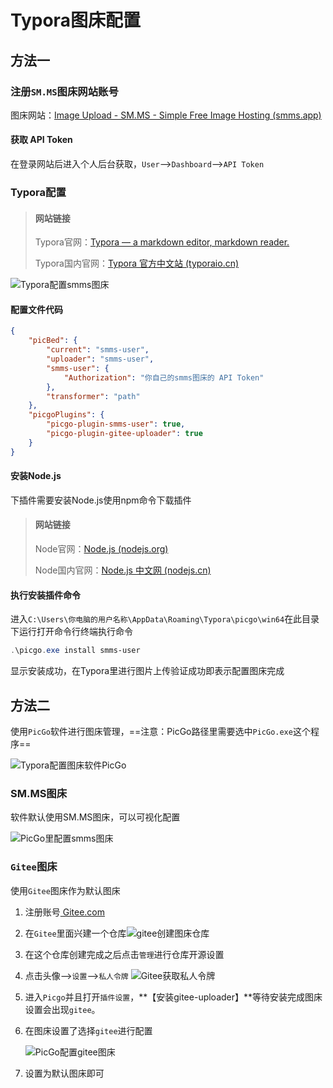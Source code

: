 # Typora图床配置

## 方法一

### 注册`SM.MS`图床网站账号

图床网站：[Image Upload - SM.MS - Simple Free Image Hosting (smms.app)](https://smms.app/)

#### 获取 API Token

在登录网站后进入个人后台获取，`User`-->`Dashboard`-->`API Token`

### Typora配置

> #### 网站链接
>
> Typora官网：[Typora — a markdown editor, markdown reader.](https://typora.io/)
>
> Typora国内官网：[Typora 官方中文站 (typoraio.cn)](https://typoraio.cn/)

![Typora配置smms图床](https://s2.loli.net/2023/09/22/VGMIgBPAnowU86s.png)

#### 配置文件代码

```json
{
    "picBed": {
        "current": "smms-user",
        "uploader": "smms-user",
        "smms-user": {
            "Authorization": "你自己的smms图床的 API Token"
        },
        "transformer": "path"
    },
    "picgoPlugins": {
        "picgo-plugin-smms-user": true,
        "picgo-plugin-gitee-uploader": true
    }
}
```

#### 安装Node.js

下插件需要安装Node.js使用npm命令下载插件

> #### 网站链接
>
> Node官网：[Node.js (nodejs.org)](https://nodejs.org/en)
>
> Node国内官网：[Node.js 中文网 (nodejs.cn)](https://nodejs.cn/)

#### 执行安装插件命令

进入`C:\Users\你电脑的用户名称\AppData\Roaming\Typora\picgo\win64`在此目录下运行打开命令行终端执行命令

```powershell
.\picgo.exe install smms-user
```

显示安装成功，在Typora里进行图片上传验证成功即表示配置图床完成

## 方法二

使用`PicGo`软件进行图床管理，==注意：PicGo路径里需要选中`PicGo.exe`这个程序==

![Typora配置图床软件PicGo](https://s2.loli.net/2023/09/22/Wl5IfBPn2Q9mdyv.png)

### SM.MS图床

软件默认使用SM.MS图床，可以可视化配置

![PicGo里配置smms图床](https://s2.loli.net/2023/09/22/hEFuLIiGBRPJMpj.png)

### `Gitee`图床

使用`Gitee`图床作为默认图床

1. 注册账号[ Gitee.com](https://gitee.com/)

2. 在`Gitee`里面兴建一个仓库![gitee创建图床仓库](https://s2.loli.net/2023/09/22/My3IBLKcNxUi2qG.png)

3. 在这个仓库创建完成之后点击`管理`进行仓库开源设置

4. 点击头像-->`设置`-->`私人令牌`
   ![Gitee获取私人令牌](https://s2.loli.net/2023/09/22/ET9jv4uRq8DNdPk.png)

5. 进入`Picgo`并且打开`插件设置`，**【安装gitee-uploader】**等待安装完成图床设置会出现`gitee`。

6. 在图床设置了选择`gitee`进行配置

   ![PicGo配置gitee图床](https://s2.loli.net/2023/09/22/owgKXG653WxjF78.png)

7. 设置为默认图床即可











